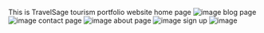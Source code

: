 This is TravelSage tourism portfolio website
home page
![image](https://github.com/vaishnavichavan10/Tourism_portfolio/assets/123405794/2310df8f-1015-458f-89d0-8c74608c3545)
blog page
![image](https://github.com/vaishnavichavan10/Tourism_portfolio/assets/123405794/72f14bd4-a34d-480c-8a96-2f0754da475f)
contact page
![image](https://github.com/vaishnavichavan10/Tourism_portfolio/assets/123405794/37c0886a-8f9b-41cd-b8a7-7f65bb74522f)
about page
![image](https://github.com/vaishnavichavan10/Tourism_portfolio/assets/123405794/d91f3191-873a-41ed-b96b-83b703603bac)
sign up
![image](https://github.com/vaishnavichavan10/Tourism_portfolio/assets/123405794/d44eb36a-4bf2-4330-9b7e-a92190b814d1)







